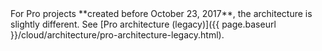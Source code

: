 <div class="bs-callout bs-callout-warning" markdown="1">
For Pro projects **created before October 23, 2017**, the architecture is slightly different. See [Pro architecture (legacy)]({{ page.baseurl }}/cloud/architecture/pro-architecture-legacy.html).
</div>